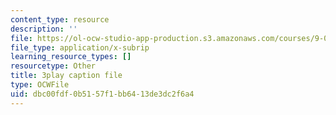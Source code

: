 ```yaml
---
content_type: resource
description: ''
file: https://ol-ocw-studio-app-production.s3.amazonaws.com/courses/9-00sc-introduction-to-psychology-fall-2011/dbc00fdf0b5157f1bb6413de3dc2f6a4_qZdm4mpQA_8.vtt
file_type: application/x-subrip
learning_resource_types: []
resourcetype: Other
title: 3play caption file
type: OCWFile
uid: dbc00fdf-0b51-57f1-bb64-13de3dc2f6a4
---
```

